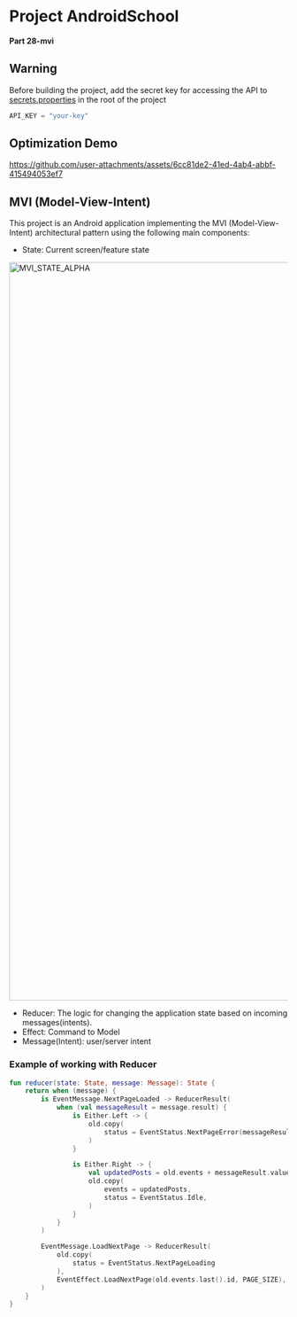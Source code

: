 # Project AndroidSchool 

**Part 28-mvi**

## **Warning**

Before building the project, add the secret key for accessing the API to [secrets.properties](./secrets.properties) in the root of the project

```kotlin
API_KEY = "your-key"
```

## Optimization Demo


https://github.com/user-attachments/assets/6cc81de2-41ed-4ab4-abbf-415494053ef7



## MVI (Model-View-Intent)
This project is an Android application implementing the MVI (Model-View-Intent) architectural pattern using the following main components:
* State: Current screen/feature state
<img width="1333" alt="MVI_STATE_ALPHA" src="https://github.com/user-attachments/assets/15c860d0-7069-494a-b475-d5ebdd31f9a3" />

* Reducer: The logic for changing the application state based on incoming messages(intents).
* Effect: Command to Model
* Message(Intent): user/server intent

### Example of working with Reducer

```kotlin
fun reducer(state: State, message: Message): State {
    return when (message) {
        is EventMessage.NextPageLoaded -> ReducerResult(
            when (val messageResult = message.result) {
                is Either.Left -> {
                    old.copy(
                        status = EventStatus.NextPageError(messageResult.value),
                    )
                }

                is Either.Right -> {
                    val updatedPosts = old.events + messageResult.value.map(mapper::map)
                    old.copy(
                        events = updatedPosts,
                        status = EventStatus.Idle,
                    )
                }
            }
        )

        EventMessage.LoadNextPage -> ReducerResult(
            old.copy(
                status = EventStatus.NextPageLoading
            ),
            EventEffect.LoadNextPage(old.events.last().id, PAGE_SIZE),
        )
    }
}
```
